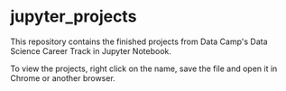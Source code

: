 # jupyter_projects

This repository contains the finished projects from Data Camp's Data Science Career Track in Jupyter Notebook.

To view the projects, right click on the name, save the file and open it in Chrome or another browser.

